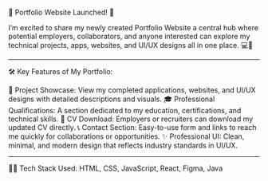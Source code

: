 🌟 Portfolio Website Launched! 🌟

I’m excited to share my newly created Portfolio Website a central hub where potential employers, collaborators, and anyone interested can explore my technical projects, apps, websites, and UI/UX designs all in one place. 💻🎨

---

🛠 Key Features of My Portfolio:

 📂 Project Showcase: View my completed applications, websites, and UI/UX designs with detailed descriptions and visuals.
 🎓 Professional Qualifications: A section dedicated to my education, certifications, and technical skills.
 📄 CV Download: Employers or recruiters can download my updated CV directly.
 📞 Contact Section: Easy-to-use form and links to reach me quickly for collaborations or opportunities.
 ✨ Professional UI: Clean, minimal, and modern design that reflects industry standards in UI/UX.

---

👩‍💻 Tech Stack Used:
 HTML, CSS, JavaScript, React, Figma, Java



